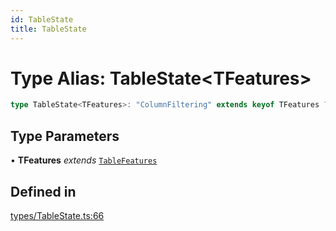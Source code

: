 ```yaml
---
id: TableState
title: TableState
---
```


# Type Alias: TableState\<TFeatures\>

```ts
type TableState<TFeatures>: "ColumnFiltering" extends keyof TFeatures ? TableState_ColumnFiltering : never & "ColumnGrouping" extends keyof TFeatures ? TableState_ColumnGrouping : never & "ColumnOrdering" extends keyof TFeatures ? TableState_ColumnOrdering : never & "ColumnPinning" extends keyof TFeatures ? TableState_ColumnPinning : never & "ColumnResizing" extends keyof TFeatures ? TableState_ColumnResizing : never & "ColumnSizing" extends keyof TFeatures ? TableState_ColumnSizing : never & "ColumnVisibility" extends keyof TFeatures ? TableState_ColumnVisibility : never & "GlobalFiltering" extends keyof TFeatures ? TableState_GlobalFiltering : never & "RowExpanding" extends keyof TFeatures ? TableState_RowExpanding : never & "RowPagination" extends keyof TFeatures ? TableState_RowPagination : never & "RowPinning" extends keyof TFeatures ? TableState_RowPinning : never & "RowSelection" extends keyof TFeatures ? TableState_RowSelection : never & "RowSorting" extends keyof TFeatures ? TableState_RowSorting : never;
```

## Type Parameters

• **TFeatures** *extends* [`TableFeatures`](tablefeatures.md)

## Defined in

[types/TableState.ts:66](https://github.com/TanStack/table/blob/main/packages/table-core/src/types/TableState.ts#L66)
